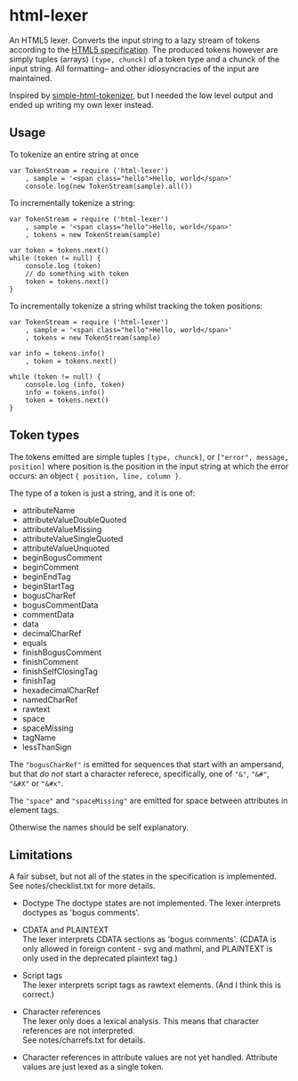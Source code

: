 html-lexer
===========

An HTML5 lexer. Converts the input string to a lazy stream of tokens according
to the [HTML5 specification][1]. The produced tokens however are simply
tuples (arrays) `[type, chunck]` of a token type and a chunck of the input
string. All formatting– and other idiosyncracies of the input are maintained. 

Inspired by [simple-html-tokenizer][2], but I needed the low level output and
ended up writing my own lexer instead. 


Usage
-----

To tokenize an entire string at once

	var TokenStream = require ('html-lexer')
		, sample = '<span class="hello">Hello, world</span>'
		console.log(new TokenStream(sample).all())


To incrementally tokenize a string:

	var TokenStream = require ('html-lexer')
		, sample = '<span class="hello">Hello, world</span>'
		, tokens = new TokenStream(sample)
		
	var token = tokens.next()
	while (token != null) {
		console.log (token)
		// do something with token
		token = tokens.next()
	}


To incrementally tokenize a string whilst tracking the token positions:

	var TokenStream = require ('html-lexer')
		, sample = '<span class="hello">Hello, world</span>'
		, tokens = new TokenStream(sample)
		
	var info = tokens.info()
		, token = tokens.next()
		
	while (token != null) {
		console.log (info, token)
		info = tokens.info()
		token = tokens.next()
	}


Token types
-----------

The tokens emitted are simple tuples `[type, chunck]`, or
`["error", message, position]` where position is the position in the input
string at which the error occurs: an object `{ position, line, column }`. 

The type of a token is just a string, and it is one of:

- attributeName
- attributeValueDoubleQuoted
- attributeValueMissing
- attributeValueSingleQuoted
- attributeValueUnquoted
- beginBogusComment
- beginComment
- beginEndTag
- beginStartTag
- bogusCharRef
- bogusCommentData
- commentData
- data
- decimalCharRef
- equals
- finishBogusComment
- finishComment
- finishSelfClosingTag
- finishTag
- hexadecimalCharRef
- namedCharRef
- rawtext
- space
- spaceMissing
- tagName
- lessThanSign

The `"bogusCharRef"` is emitted for sequences that start with an ampersand,
but that *do not* start a character referece, specifically, one of `"&"`,
`"&#"`, `"&#X"` or `"&#x"`. 

The `"space"` and `"spaceMissing"` are emitted for space between attributes in
element tags. 

Otherwise the names should be self explanatory.


Limitations
-----------

A fair subset, but not all of the states in the specification is
implemented. See notes/checklist.txt for more details. 

* Doctype
	The doctype states are not implemented. 
	The lexer interprets doctypes as 'bogus comments'. 

* CDATA and PLAINTEXT  
	The lexer interprets CDATA sections as 'bogus comments'. 
	(CDATA is only allowed in foreign content - svg and mathml, 
	and PLAINTEXT is only used in the deprecated plaintext tag.)

* Script tags  
	The lexer interprets script tags as rawtext elements.
	(And I think this is correct.)

* Character references  
	The lexer only does a lexical analysis. This means that
	character references are not interpreted.  
	See notes/charrefs.txt for details. 

* Character references in attribute values are not yet handled.
	Attribute values are just lexed as a single token. 



[1]: https://html.spec.whatwg.org/multipage/syntax.html#tokenization
[2]: https://github.com/tildeio/simple-html-tokenizer
